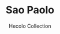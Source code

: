---
image_primary: img/saopaulo_collection_heccolo_finium_1-410x410.jpg
image_secondary: img/saopaulo_collection_heccolo_finium_3-1000x400.jpg
subtitle: Hecolo Collection
description: "Originally%20developed%20to%20optimize%20the%20use%20of%20wood%2C%20the%20Hecolo%20collection%20decorative%20walls%20are%20now%20treasured%20for%20their%20great%20aesthetic%20beauty.%20The%20combination%20of%20ten%20species%20on%20one%20wall%20creates%20a%20particular%20effect.%20The%20use%20of%20different%20species%20accentuates%20contrasts%20and%20creates%20interesting%20variations%20of%20texture%20and%20pattern.%0AHecolo%20is%20a%20great%20way%20to%20add%20a%20signature%20style%20to%20a%20space."
title: Sao Paolo
designer: Finium
image_thumb: img/saopaulo_collection_heccolo_finium_3-410x410.jpg
href: https://finium.ca/en/decorative-walls/sao-paolo/
tags: 
  - finium
  - decorative-walls
category: decorative-walls
manufacturer: Finium
slug: /manufacturers/finium/decorative-walls/finium-sao-paolo
---